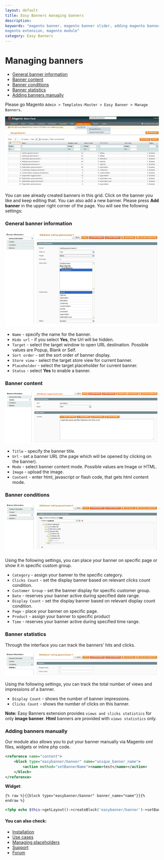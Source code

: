 ```yaml
---
layout: default
title: Easy Banners managing banners
description:
keywords: "magento banner, magento banner slider, adding magento banners,
magento extension, magento module"
category: Easy Banners
---
```


# Managing banners

-   [General banner information](#general-banner-information)
-   [Banner content](#banner-content)
-   [Banner conditions](#banner-conditions)
-   [Banner statistics](#banner-statistics)
-   [Adding banners manually](#adding-banners-manually)

Please go Magento `Admin > Templates-Master > Easy Banner > Manage Banners`.

![Easy Banners](/images/m1/extensions/easy-banners/managing-banners-grid.png)

You can see already created banners in this grid. Сlick on the banner you like and keep editing that. You can also add a new banner. Please press **Add banner** in the upper right corner of the page. You will see the following settings:

### General banner information

![Easy Banners](/images/m1/extensions/easy-banners/banner-general.png)

-   `Name` - specify the name for the banner.
-   `Hide url` - if you select **Yes**, the Url will be hidden.
-   `Target` - select the target window to open URL destination. Possible values are Popup, Blank or Self.
-   `Sort order` - set the sort order of banner display.
-   `Store view` - select the target store view for current banner.
-   `Placeholder` - select the target placeholder for current banner.
-   `Status` - select **Yes** to enable a banner.

### Banner content

![Easy Banners](/images/m1/extensions/easy-banners/banner-content.png)

-   `Title` - specify the banner title.
-   `Url` - set a banner URL (the page which will be opened by clicking on the banner).
-   `Mode` - select banner content mode. Possible values are Image or HTML.
-   `Image` - upload the image.
-   `Content` - enter html, javascript or flash code, that gets html content mode.

### Banner conditions

![Easy Banners](/images/m1/extensions/easy-banners/banner-conditions.png)

Using the following settings, you can place your banner on specific page or show it in specific custom group.

-   `Category` - assign your banner to the specific category.
-   `Clicks Count` - set the display banner based on relevant clicks count condition.
-   `Customer Group` - set the banner display for specific customer group.
-   `Date` - reserves your banner active during specified date range.
-   `Display Count` - set the display banner based on relevant display count condition.
-   `Page` - place your banner on specific page.
-   `Product` - assign your banner to specific product
-   `Time` - reserves your banner active during specified time range.

### Banner statistics

Through the interface you can track the banners' hits and clicks.

![Easy Banners](/images/m1/extensions/easy-banners/banner-statistics.png)

Using the following settings, you can track the total number of views and impressions of a banner.

-   `Display Count` - shows the number of banner impressions.
-   `Clicks Count` - shows the number of clicks on this banner.

**Note:** Easy Banners extension provides `views and clicks statistics` for only **image banner**. **Html** banners are provided with `views statistics` only.

### Adding banners manually 

Our module also allows you to put your banner manually via Magento xml files, widgets or inline php code.

```xml
<reference name="content">
    <block type="easybanner/banner" name="unique_banner_name">
        <action method="setBannerName"><name>test</name></action>
    </block>
</reference>
```

**Widget**:

```
{% raw %}{{block type="easybanner/banner" banner_name="name"}}{% endraw %}
```

```php
<?php echo $this->getLayout()->createBlock('easybanner/banner')->setBannerName('name')->toHtml(); ?>
```
 
#### You can also check:

*   [Installation](../installation/)
*   [Use cases](../use-cases/)
*   [Managing placeholders](../managing-placeholders/)
*   [Support](https://swissuplabs.com/contacts/)
*   [Forum](https://swissuplabs.com/magento-forum/)